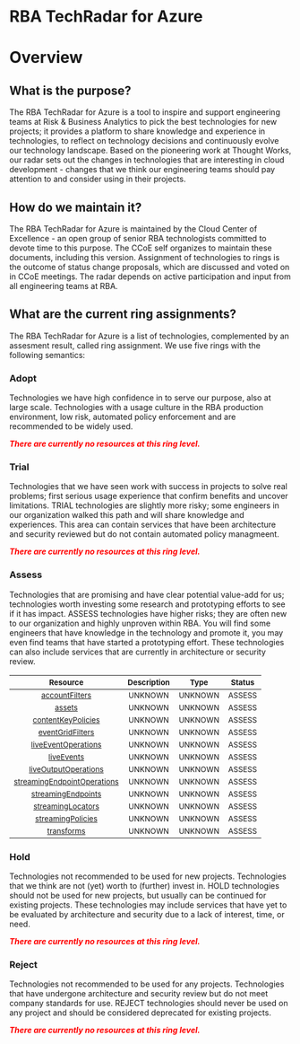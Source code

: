 
RBA TechRadar for Azure
=======================

# Overview

## What is the purpose?


The RBA TechRadar for Azure is a tool to inspire and support engineering teams at Risk & Business Analytics to pick the best technologies for new projects; it provides a platform to share knowledge and experience in technologies, to reflect on technology decisions and continuously evolve our technology landscape.  Based on the pioneering work at Thought Works, our radar sets out the changes in technologies that are interesting in cloud development - changes that we think our engineering teams should pay attention to and consider using in their projects.
## How do we maintain it?


The RBA TechRadar for Azure is maintained by the Cloud Center of Excellence - an open group of senior RBA technologists committed to devote time to this purpose.  The CCoE self organizes to maintain these documents, including this version.  Assignment of technologies to rings is the outcome of status change proposals, which are discussed and voted on in CCoE meetings.  The radar depends on active participation and input from all engineering teams at RBA.
## What are the current ring assignments?


The RBA TechRadar for Azure is a list of technologies, complemented by an assesment result, called ring assignment.  We use five rings with the following semantics:
### Adopt


Technologies we have high confidence in to serve our purpose, also at large scale.  Technologies with a usage culture in the RBA production environment, low risk, automated policy enforcement and are recommended to be widely used.  
  
***<font color="red"> There are currently no resources at this ring level. </font>***
### Trial


Technologies that we have seen work with success in projects to solve real problems;  first serious usage experience that confirm benefits and uncover limitations.  TRIAL technologies are slightly more risky; some engineers in our organization walked this path and will share knowledge and experiences.  This area can contain services that have been architecture and security reviewed but do not contain automated policy managmeent.  
  
***<font color="red"> There are currently no resources at this ring level. </font>***
### Assess


Technologies that are promising and have clear potential value-add for us; technologies worth investing some research and prototyping efforts to see if it has impact.  ASSESS technologies have higher risks;  they are often new to our organization and highly unproven within RBA.  You will find some engineers that have knowledge in the technology and promote it, you may even find teams that have started a prototyping effort.  These technologies can also include services that are currently in architecture or security review.  

|<sub>Resource</sub>|<sub>Description</sub>|<sub>Type</sub>|<sub>Status</sub>|
| :---: | :---: | :---: | :---: |
|<sub>[accountFilters](https://github.com/openrba/python-azure-techradar/tree/master/Microsoft.DBforMySQL/mediaservices/accountFilters)</sub>|<sub>UNKNOWN</sub>|<sub>UNKNOWN</sub>|<sub>ASSESS</sub>|
|<sub>[assets](https://github.com/openrba/python-azure-techradar/tree/master/Microsoft.DBforMySQL/mediaservices/assets)</sub>|<sub>UNKNOWN</sub>|<sub>UNKNOWN</sub>|<sub>ASSESS</sub>|
|<sub>[contentKeyPolicies](https://github.com/openrba/python-azure-techradar/tree/master/Microsoft.DBforMySQL/mediaservices/contentKeyPolicies)</sub>|<sub>UNKNOWN</sub>|<sub>UNKNOWN</sub>|<sub>ASSESS</sub>|
|<sub>[eventGridFilters](https://github.com/openrba/python-azure-techradar/tree/master/Microsoft.DBforMySQL/mediaservices/eventGridFilters)</sub>|<sub>UNKNOWN</sub>|<sub>UNKNOWN</sub>|<sub>ASSESS</sub>|
|<sub>[liveEventOperations](https://github.com/openrba/python-azure-techradar/tree/master/Microsoft.DBforMySQL/mediaservices/liveEventOperations)</sub>|<sub>UNKNOWN</sub>|<sub>UNKNOWN</sub>|<sub>ASSESS</sub>|
|<sub>[liveEvents](https://github.com/openrba/python-azure-techradar/tree/master/Microsoft.DBforMySQL/mediaservices/liveEvents)</sub>|<sub>UNKNOWN</sub>|<sub>UNKNOWN</sub>|<sub>ASSESS</sub>|
|<sub>[liveOutputOperations](https://github.com/openrba/python-azure-techradar/tree/master/Microsoft.DBforMySQL/mediaservices/liveOutputOperations)</sub>|<sub>UNKNOWN</sub>|<sub>UNKNOWN</sub>|<sub>ASSESS</sub>|
|<sub>[streamingEndpointOperations](https://github.com/openrba/python-azure-techradar/tree/master/Microsoft.DBforMySQL/mediaservices/streamingEndpointOperations)</sub>|<sub>UNKNOWN</sub>|<sub>UNKNOWN</sub>|<sub>ASSESS</sub>|
|<sub>[streamingEndpoints](https://github.com/openrba/python-azure-techradar/tree/master/Microsoft.DBforMySQL/mediaservices/streamingEndpoints)</sub>|<sub>UNKNOWN</sub>|<sub>UNKNOWN</sub>|<sub>ASSESS</sub>|
|<sub>[streamingLocators](https://github.com/openrba/python-azure-techradar/tree/master/Microsoft.DBforMySQL/mediaservices/streamingLocators)</sub>|<sub>UNKNOWN</sub>|<sub>UNKNOWN</sub>|<sub>ASSESS</sub>|
|<sub>[streamingPolicies](https://github.com/openrba/python-azure-techradar/tree/master/Microsoft.DBforMySQL/mediaservices/streamingPolicies)</sub>|<sub>UNKNOWN</sub>|<sub>UNKNOWN</sub>|<sub>ASSESS</sub>|
|<sub>[transforms](https://github.com/openrba/python-azure-techradar/tree/master/Microsoft.DBforMySQL/mediaservices/transforms)</sub>|<sub>UNKNOWN</sub>|<sub>UNKNOWN</sub>|<sub>ASSESS</sub>|

### Hold


Technologies not recommended to be used for new projects. Technologies that we think are not (yet) worth to (further) invest in.  HOLD technologies should not be used for new projects, but usually can be continued for existing projects.  These technologies may include services that have yet to be evaluated by architecture and security due to a lack of interest, time, or need.  
  
***<font color="red"> There are currently no resources at this ring level. </font>***
### Reject


Technologies not recommended to be used for any projects. Technologies that have undergone architecture and security review but do not meet company standards for use.  REJECT technologies should never be used on any project and should be considered deprecated for existing projects.  
  
***<font color="red"> There are currently no resources at this ring level. </font>***